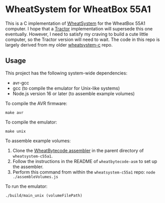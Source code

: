 
# WheatSystem for WheatBox 55A1

This is a C implementation of [WheatSystem](http://www.ostracodfiles.com/wheatsystem/menu.html) for the WheatBox 55A1 computer. I hope that a [Tractor](https://github.com/ostracod/tractor) implementation will supersede this one eventually. However, I need to satisfy my craving to build a cute little computer, so the Tractor version will need to wait. The code in this repo is largely derived from my older [wheatsystem-c](https://github.com/ostracod/wheatsystem-c) repo.

## Usage

This project has the following system-wide dependencies:

* avr-gcc
* gcc (to compile the emulator for Unix-like systems)
* Node.js version 16 or later (to assemble example volumes)

To compile the AVR firmware:

```
make avr
```

To compile the emulator:

```
make unix
```

To assemble example volumes:

1. Clone the [WheatBytecode assembler](https://github.com/ostracod/wheatbytecode-asm) in the parent directory of `wheatsystem-c55a1`.
1. Follow the instructions in the README of `wheatbytecode-asm` to set up the assembler.
1. Perform this command from within the `wheatsystem-c55a1` repo: `node ./assembleVolumes.js`

To run the emulator:

```
./build/main_unix (volumeFilePath)
```


